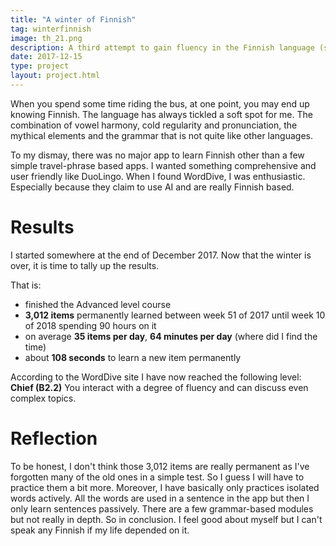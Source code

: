 ```yaml
---
title: "A winter of Finnish"
tag: winterfinnish
image: th_21.png
description: A third attempt to gain fluency in the Finnish language (suomen kieli).
date: 2017-12-15
type: project
layout: project.html
---
```


When you spend some time riding the bus, at one point, you may end up knowing Finnish. The language has always tickled a soft spot for me. The combination of vowel harmony, cold regularity and pronunciation, the mythical elements and the grammar that is not quite like other languages.

To my dismay, there was no major app to learn Finnish other than a few simple travel-phrase based apps. I wanted something comprehensive and user friendly like DuoLingo. When I found WordDive, I was enthusiastic. Especially because they claim to use AI and are really Finnish based.

# Results
I started somewhere at the end of December 2017. Now that the winter is over, it is time to tally up the results.

That is:
* finished the Advanced level course
* **3,012 items** permanently learned between week 51 of 2017 until week 10 of 2018 spending 90 hours on it
* on average **35 items per day**, **64 minutes per day** (where did I find the time)
* about **108 seconds** to learn a new item permanently

According to the WordDive site I have now reached the following level:
    **Chief (B2.2)** You interact with a degree of fluency and can discuss even complex topics.

# Reflection
To be honest, I don't think those 3,012 items are really permanent as I've forgotten many of the old ones in a simple test. So I guess I will have to practice them a bit more. Moreover, I have basically only practices isolated words actively. All the words are used in a sentence in the app but then I only learn sentences passively. There are a few grammar-based modules but not really in depth. So in conclusion. I feel good about myself but I can't speak any Finnish if my life depended on it.